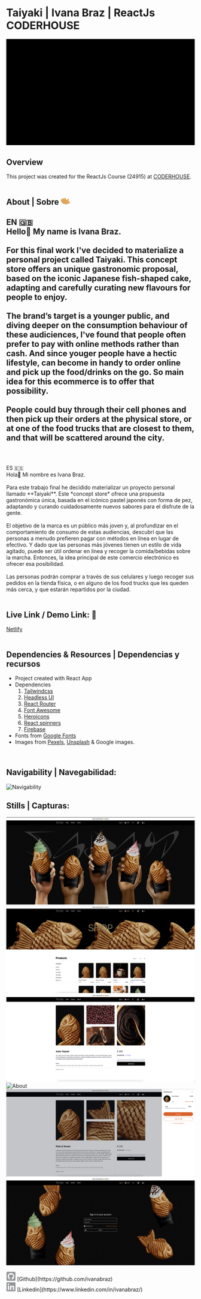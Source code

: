 # Taiyaki | Ivana Braz | ReactJs CODERHOUSE

  ![TaiyakiLogo](./readme/taiyaki.gif)

  ## Overview
  This project was created for the ReactJs Course (24915) at [CODERHOUSE](https://www.coderhouse.com/).
  <br>
  <br>

  ## About | Sobre <img src="./readme/emoji.png" alt="Taiyaki emoji" width="25" height="19">
  EN 🇬🇧<br>
  Hello👋 My name is Ivana Braz.
  <br>
  <br>
  For this final work I've decided to materialize a personal project called **Taiyaki**. This concept store offers an unique gastronomic proposal, based on the iconic Japanese fish-shaped cake, adapting and carefully curating new flavours for people to enjoy.<br>
  <br>
  The brand’s target is a younger public, and diving deeper on the consumption behaviour of these audiciences, I've found that people often prefer to pay with online methods rather than cash. And since youger people have a hectic lifestyle, can become in handy to order online and pick up the food/drinks on the go. So main idea for this ecommerce is to offer that possibility.<br>
  <br>
  People could buy through their cell phones and then pick up their orders at the physical store, or at one of the food trucks that are closest to them, and that will be scattered around the city.<br>
  <br>
  ---
  <br>
  ES 🇪🇸<br>
  Hola👋 Mi nombre es Ivana Braz.
  <br>
  <br>
  Para este trabajo final he decidido materializar un proyecto personal llamado **Taiyaki**. Este *concept store* ofrece una propuesta gastronómica única, basada en el icónico pastel japonés con forma de pez, adaptando y curando cuidadosamente nuevos sabores para el disfrute de la gente.<br>
  <br>
  El objetivo de la marca es un público más joven y, al profundizar en el comportamiento de consumo de estas audiencias, descubrí que las personas a menudo prefieren pagar con métodos en línea en lugar de efectivo. Y dado que las personas más jóvenes tienen un estilo de vida agitado, puede ser útil ordenar en línea y recoger la comida/bebidas sobre la marcha. Entonces, la idea principal de este comercio electrónico es ofrecer esa posibilidad.<br>
  <br>
  Las personas podrán comprar a través de sus celulares y luego recoger sus pedidos en la tienda física, o en alguno de los food trucks que les queden más cerca, y que estarán repartidos por la ciudad.<br>
  <br>

  ## Live Link / Demo Link: 🔗
  [Netlify](https://taiyaki-taiyaki.netlify.app)
  <br>
  <br>

  ## Dependencies & Resources | Dependencias y recursos
  - Project created with React App
  - Dependencies <br>
    1. [Tailwindcss](https://tailwindcss.com/)
    2. [Headless UI](https://headlessui.de)
    3. [React Router](https://reactrouter.com/)
    4. [Font Awesome](https://fontawesome.com/)
    5. [Heroicons](https://heroicons.com/)
    6. [React spinners](https://www.npmjs.com/package/react-spinners)
    7. [Firebase](https://firebase.google.com/)
  - Fonts from [Google Fonts](https://fonts.google.com/)
  - Images from [Pexels](https://www.pexels.com/), [Unsplash](https://unsplash.com/) & Google images.
  <br>

  ## Navigability | Navegabilidad:
  ![Navigability](./readme/navigability.gif)

  ## Stills | Capturas:
  ![Home](./readme/home.png)
  ![Shop](./readme/shop.png)
  ![Product detail](./readme/itemdetail.png)
  ![About](./readme/about.gif)
  ![Shopping cart](./readme/shoppingcart.png)
  ![Sign in](./readme/signin.png)


  <img src="./readme/github.png" alt="Taiyaki emoji" width="25" height="25">
  [Github](https://github.com/ivanabraz)
  <br>
  <img src="./readme/linkedin.png" alt="Taiyaki emoji" width="25" height="25">
  [Linkedin](https://www.linkedin.com/in/ivanabraz/)

